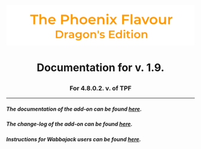 ![image](images/Banner.png)
# <p align="center">Documentation for v. 1.9.</p>
### <p align="center">For 4.8.0.2. v. of TPF</p>

---

##### The documentation of the add-on can be found [here](DOCUMENTATION.md).

##### The change-log of the add-on can be found [here](CHANGELOG.md).

##### Instructions for Wabbajack users can be found [here](WABBAJACK.md).
